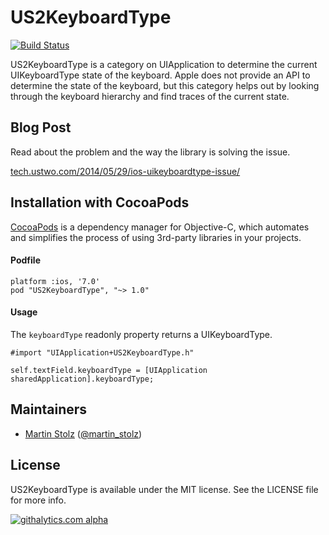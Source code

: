 US2KeyboardType
===============

[![Build Status](https://travis-ci.org/ustwo/US2KeyboardType.svg?branch=master)](https://travis-ci.org/ustwo/US2KeyboardType)

US2KeyboardType is a category on UIApplication to determine the current UIKeyboardType state of the keyboard. Apple does not provide an API to determine the state of the keyboard, but this category helps out by looking through the keyboard hierarchy and find traces of the current state.
    
## Blog Post

Read about the problem and the way the library is solving the issue.

[tech.ustwo.com/2014/05/29/ios-uikeyboardtype-issue/](http://tech.ustwo.com/2014/05/29/ios-uikeyboardtype-issue)

## Installation with CocoaPods

[CocoaPods](http://cocoapods.org) is a dependency manager for Objective-C, which automates and simplifies the process of using 3rd-party libraries in your projects. 

#### Podfile

    platform :ios, '7.0'
    pod "US2KeyboardType", "~> 1.0"

#### Usage

The `keyboardType` readonly property returns a UIKeyboardType.

    #import "UIApplication+US2KeyboardType.h"
    
    self.textField.keyboardType = [UIApplication sharedApplication].keyboardType;


## Maintainers

- [Martin Stolz](http://github.com/martinstolz) ([@martin_stolz](https://twitter.com/martin_stolz))

## License

US2KeyboardType is available under the MIT license. See the LICENSE file for more info.

[![githalytics.com alpha](https://cruel-carlota.pagodabox.com/cbd3f42761cc90220cce0156934c1c55 "githalytics.com")](http://githalytics.com/ustwo/US2KeyboardType)
